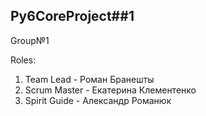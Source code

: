 ## Py6CoreProject##1

Group№1

Roles:
    
1) Team Lead - Роман Бранешты
2) Scrum Master - Екатерина Клементенко
3) Spirit Guide - Александр Романюк